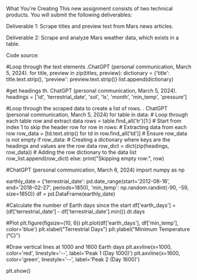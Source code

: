 What You're Creating
This new assignment consists of two technical products. You will submit the following deliverables:

Deliverable 1: Scrape titles and preview text from Mars news articles.

Deliverable 2: Scrape and analyze Mars weather data, which exists in a table.


Code source:

#Loop through the text elements .ChatGPT (personal communication, March 5, 2024).
for title, preview in zip(titles, preview):
    dictionary = {'title': title.text.strip(), 'preview': preview.text.strip()}
    list.append(dictionary)



#get headings th. ChatGPT (personal communication, March 5, 2024).
headings = ['id', 'terrestrial_date', 'sol', 'ls', 'month', 'min_temp', 'pressure']

#Loop through the scraped data to create a list of rows. . ChatGPT (personal communication, March 5, 2024)
for table in data:
    # Loop through each table row and extract data
    rows = table.find_all('tr')[1:]  # Start from index 1 to skip the header row
    for row in rows:
        # Extracting data from each row
        row_data = [td.text.strip() for td in row.find_all('td')]
        # Ensure row_data is not empty
        if row_data:
            # Creating a dictionary where keys are the headings and values are the row data
            row_dict = dict(zip(headings, row_data))
            # Adding the row dictionary to the data list
            row_list.append(row_dict)
        else:
            print("Skipping empty row:", row)



#ChatGPT (personal communication, March 6, 2024)
import numpy as np

earthly_date = {'terrestrial_date': pd.date_range(start='2012-08-16', end='2018-02-27', periods=1850),
        'min_temp': np.random.randint(-90, -59, size=1850)}
df = pd.DataFrame(earthly_date)

#Calculate the number of Earth days since the start
df['earth_days'] = (df['terrestrial_date'] - df['terrestrial_date'].min()).dt.days

#Plot
plt.figure(figsize=(10, 6))
plt.plot(df['earth_days'], df['min_temp'], color='blue')
plt.xlabel("Terrestrial Days")
plt.ylabel("Minimum Temperature (°C)")

#Draw vertical lines at 1000 and 1600 Earth days
plt.axvline(x=1000, color='red', linestyle='--', label='Peak 1 (Day 1000)')
plt.axvline(x=1600, color='green', linestyle='--', label='Peak 2 (Day 1600)')

plt.show()
